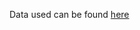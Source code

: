 Data used can be found [here](https://drive.google.com/drive/folders/1rb3JSRvYQyRhP2DhvNg7UH901MGxbKZA?usp=sharing)
